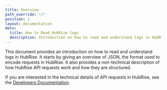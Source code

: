 ```yaml
---
title: Overview
path_override: "/"
position: 1
layout: documentation
meta:
  title: How to Read HubRise logs
  description: Introduction on how to read and understand logs in HubRise.
---
```


This document provides an introduction on how to read and understand logs in HubRise. It starts by giving an overview of JSON, the format used to encode requests in HubRise. It also provides a non-technical description of how HubRise API requests work and how they are structured.

If you are interested in the technical details of API requests in HubRise, see the [Developers Documentation](/developers/api/general-concepts).
